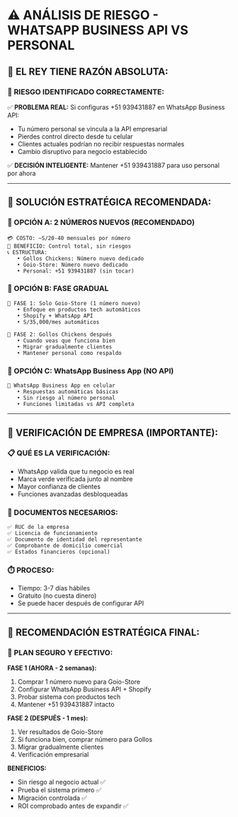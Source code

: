 # ⚠️ ANÁLISIS DE RIESGO - WHATSAPP BUSINESS API VS PERSONAL

## 👑 **EL REY TIENE RAZÓN ABSOLUTA:**

### **🚨 RIESGO IDENTIFICADO CORRECTAMENTE:**

✅ **PROBLEMA REAL:** Si configuras +51 939431887 en WhatsApp Business API:
- Tu número personal se vincula a la API empresarial
- Pierdes control directo desde tu celular
- Clientes actuales podrían no recibir respuestas normales
- Cambio disruptivo para negocio establecido

✅ **DECISIÓN INTELIGENTE:** Mantener +51 939431887 para uso personal por ahora

---

## 🎯 **SOLUCIÓN ESTRATÉGICA RECOMENDADA:**

### **📱 OPCIÓN A: 2 NÚMEROS NUEVOS (RECOMENDADO)**
```
💳 COSTO: ~S/20-40 mensuales por número
🎯 BENEFICIO: Control total, sin riesgos
📞 ESTRUCTURA:
   • Gollos Chickens: Número nuevo dedicado
   • Goio-Store: Número nuevo dedicado  
   • Personal: +51 939431887 (sin tocar)
```

### **📱 OPCIÓN B: FASE GRADUAL**
```
🚀 FASE 1: Solo Goio-Store (1 número nuevo)
   • Enfoque en productos tech automáticos
   • Shopify + WhatsApp API
   • S/35,000/mes automáticos

🔄 FASE 2: Gollos Chickens después
   • Cuando veas que funciona bien
   • Migrar gradualmente clientes
   • Mantener personal como respaldo
```

### **📱 OPCIÓN C: WhatsApp Business App (NO API)**
```
📲 WhatsApp Business App en celular
   • Respuestas automáticas básicas
   • Sin riesgo al número personal
   • Funciones limitadas vs API completa
```

---

## 🏢 **VERIFICACIÓN DE EMPRESA (IMPORTANTE):**

### **📋 QUÉ ES LA VERIFICACIÓN:**
- WhatsApp valida que tu negocio es real
- Marca verde verificada junto al nombre
- Mayor confianza de clientes
- Funciones avanzadas desbloqueadas

### **📄 DOCUMENTOS NECESARIOS:**
```
✅ RUC de la empresa
✅ Licencia de funcionamiento  
✅ Documento de identidad del representante
✅ Comprobante de domicilio comercial
✅ Estados financieros (opcional)
```

### **⏱️ PROCESO:**
- Tiempo: 3-7 días hábiles
- Gratuito (no cuesta dinero)
- Se puede hacer después de configurar API

---

## 🎯 **RECOMENDACIÓN ESTRATÉGICA FINAL:**

### **🚀 PLAN SEGURO Y EFECTIVO:**

**FASE 1 (AHORA - 2 semanas):**
1. Comprar 1 número nuevo para Goio-Store
2. Configurar WhatsApp Business API + Shopify
3. Probar sistema con productos tech
4. Mantener +51 939431887 intacto

**FASE 2 (DESPUÉS - 1 mes):**
1. Ver resultados de Goio-Store
2. Si funciona bien, comprar número para Gollos
3. Migrar gradualmente clientes
4. Verificación empresarial

**BENEFICIOS:**
- Sin riesgo al negocio actual ✅
- Prueba el sistema primero ✅  
- Migración controlada ✅
- ROI comprobado antes de expandir ✅